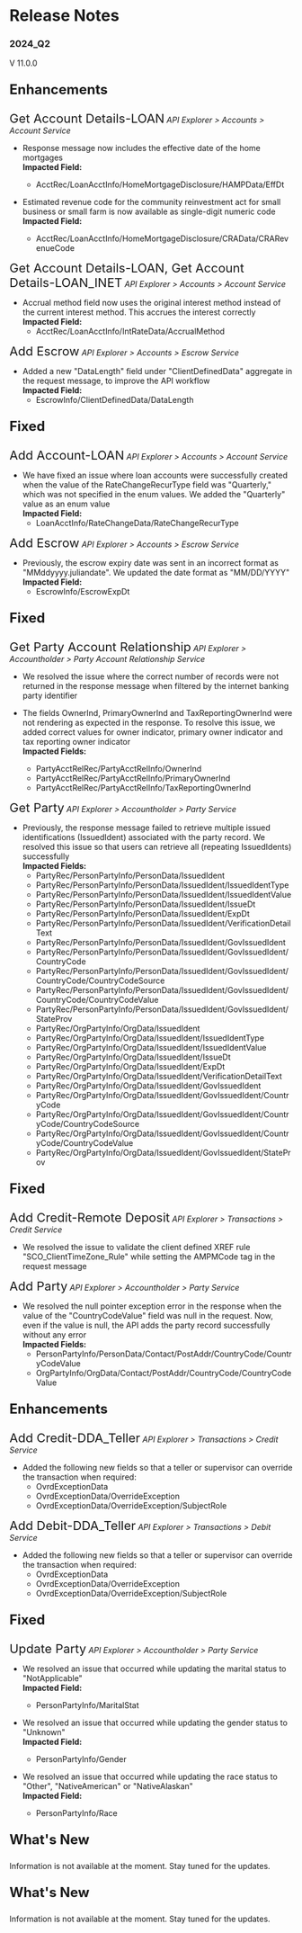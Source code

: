 # Release Notes 
### 2024_Q2
V 11.0.0
<!-- 
type: tab 
titles: Premier, Precision, Signature, Cleartouch, DNA, Finxact
-->


<p style="font-size: 24px; font-weight: bold;">Enhancements </p>

<span style="font-size: 22px; ">Get Account Details-LOAN</span> *API Explorer > Accounts > Account Service*


- Response message now includes the effective date of the home mortgages<br>
**Impacted Field:**
	- AcctRec/LoanAcctInfo/HomeMortgageDisclosure/HAMPData/EffDt<br>

- Estimated revenue code for the community reinvestment act for small business or small farm is now available as single-digit numeric code<br>
**Impacted Field:**
	- AcctRec/LoanAcctInfo/HomeMortgageDisclosure/CRAData/CRARevenueCode


<span style="font-size: 22px; ">Get Account Details-LOAN, Get Account Details-LOAN_INET</span> *API Explorer > Accounts > Account Service*


- Accrual method field now uses the original interest method instead of the current interest method. This accrues the interest correctly<br>
**Impacted Field:**
	- AcctRec/LoanAcctInfo/IntRateData/AccrualMethod


<span style="font-size: 22px; ">Add Escrow</span> *API Explorer > Accounts > Escrow Service*


- Added a new "DataLength" field under "ClientDefinedData" aggregate in the request message, to improve the API workflow<br>
**Impacted Field:**
	- EscrowInfo/ClientDefinedData/DataLength


<p style="font-size: 24px; font-weight: bold;">Fixed </p>

<span style="font-size: 22px; ">Add Account-LOAN</span> *API Explorer > Accounts > Account Service*


- We have fixed an issue where loan accounts were successfully created when the value of the RateChangeRecurType field was "Quarterly," which was not specified in the enum values. We added the "Quarterly" value as an enum value<br>
**Impacted Field:**
	- LoanAcctInfo/RateChangeData/RateChangeRecurType


<span style="font-size: 22px; ">Add Escrow</span> *API Explorer > Accounts > Escrow Service*


- Previously, the escrow expiry date was sent in an incorrect format as "MMddyyyy.juliandate". We updated the date format as "MM/DD/YYYY"<br>
**Impacted Field:**
	- EscrowInfo/EscrowExpDt


<!-- type: tab -->
<p style="font-size: 24px; font-weight: bold;">Fixed </p>

<span style="font-size: 22px; ">Get Party Account Relationship</span> *API Explorer > Accountholder > Party Account Relationship Service*


- We resolved the issue where the correct number of records were not returned in the response message when filtered by the internet banking party identifier

- The fields OwnerInd, PrimaryOwnerInd and TaxReportingOwnerInd were not rendering as expected in the response. To resolve this issue, we added correct values for owner indicator, primary owner indicator and tax reporting owner indicator<br>
**Impacted Fields:**
	- PartyAcctRelRec/PartyAcctRelInfo/OwnerInd
	- PartyAcctRelRec/PartyAcctRelInfo/PrimaryOwnerInd
	- PartyAcctRelRec/PartyAcctRelInfo/TaxReportingOwnerInd

<span style="font-size: 22px; ">Get Party</span> *API Explorer > Accountholder > Party Service*


- Previously, the response message failed to retrieve multiple issued identifications (IssuedIdent) associated with the party record. We resolved this issue so that users can retrieve all (repeating IssuedIdents) successfully<br>
**Impacted Fields:**
	- PartyRec/PersonPartyInfo/PersonData/IssuedIdent
	- PartyRec/PersonPartyInfo/PersonData/IssuedIdent/IssuedIdentType
	- PartyRec/PersonPartyInfo/PersonData/IssuedIdent/IssuedIdentValue
	- PartyRec/PersonPartyInfo/PersonData/IssuedIdent/IssueDt
	- PartyRec/PersonPartyInfo/PersonData/IssuedIdent/ExpDt
	- PartyRec/PersonPartyInfo/PersonData/IssuedIdent/VerificationDetailText
	- PartyRec/PersonPartyInfo/PersonData/IssuedIdent/GovIssuedIdent
	- PartyRec/PersonPartyInfo/PersonData/IssuedIdent/GovIssuedIdent/CountryCode
	- PartyRec/PersonPartyInfo/PersonData/IssuedIdent/GovIssuedIdent/CountryCode/CountryCodeSource
	- PartyRec/PersonPartyInfo/PersonData/IssuedIdent/GovIssuedIdent/CountryCode/CountryCodeValue
	- PartyRec/PersonPartyInfo/PersonData/IssuedIdent/GovIssuedIdent/StateProv
	- PartyRec/OrgPartyInfo/OrgData/IssuedIdent
	- PartyRec/OrgPartyInfo/OrgData/IssuedIdent/IssuedIdentType
	- PartyRec/OrgPartyInfo/OrgData/IssuedIdent/IssuedIdentValue
	- PartyRec/OrgPartyInfo/OrgData/IssuedIdent/IssueDt
	- PartyRec/OrgPartyInfo/OrgData/IssuedIdent/ExpDt
	- PartyRec/OrgPartyInfo/OrgData/IssuedIdent/VerificationDetailText
	- PartyRec/OrgPartyInfo/OrgData/IssuedIdent/GovIssuedIdent
	- PartyRec/OrgPartyInfo/OrgData/IssuedIdent/GovIssuedIdent/CountryCode
	- PartyRec/OrgPartyInfo/OrgData/IssuedIdent/GovIssuedIdent/CountryCode/CountryCodeSource
	- PartyRec/OrgPartyInfo/OrgData/IssuedIdent/GovIssuedIdent/CountryCode/CountryCodeValue
	- PartyRec/OrgPartyInfo/OrgData/IssuedIdent/GovIssuedIdent/StateProv


<!-- type: tab -->
<p style="font-size: 24px; font-weight: bold;">Fixed </p>

<span style="font-size: 22px; ">Add Credit-Remote Deposit</span> *API Explorer > Transactions > Credit Service*


- We resolved the issue to validate the client defined XREF rule "SCO_ClientTimeZone_Rule" while setting the AMPMCode tag in the request message


<span style="font-size: 22px; ">Add Party</span> *API Explorer > Accountholder > Party Service*


- We resolved the null pointer exception error in the response when the value of the "CountryCodeValue" field was null in the request. Now, even if the value is null, the API adds the party record successfully without any error<br>
**Impacted Fields:**
	- PersonPartyInfo/PersonData/Contact/PostAddr/CountryCode/CountryCodeValue
	- OrgPartyInfo/OrgData/Contact/PostAddr/CountryCode/CountryCodeValue


<!-- type: tab -->
<p style="font-size: 24px; font-weight: bold;">Enhancements </p>

<span style="font-size: 22px; ">Add Credit-DDA_Teller</span> *API Explorer > Transactions > Credit Service*


- Added the following new fields so that a teller or supervisor can override the transaction when required:
	- OvrdExceptionData
	- OvrdExceptionData/OverrideException
	- OvrdExceptionData/OverrideException/SubjectRole


<span style="font-size: 22px; ">Add Debit-DDA_Teller</span> *API Explorer > Transactions > Debit Service*


- Added the following new fields so that a teller or supervisor can override the transaction when required:
	- OvrdExceptionData
	- OvrdExceptionData/OverrideException
	- OvrdExceptionData/OverrideException/SubjectRole


<p style="font-size: 24px; font-weight: bold;">Fixed </p>

<span style="font-size: 22px; ">Update Party</span> *API Explorer > Accountholder > Party Service*


- We resolved an issue that occurred while updating the marital status to "NotApplicable"<br>
**Impacted Field:**
	- PersonPartyInfo/MaritalStat

- We resolved an issue that occurred while updating the gender status to "Unknown"<br>
**Impacted Field:**
	- PersonPartyInfo/Gender

- We resolved an issue that occurred while updating the race status to "Other", "NativeAmerican" or "NativeAlaskan"<br>
**Impacted Field:**
	- PersonPartyInfo/Race


<!-- type: tab -->
<p style="font-size: 24px; font-weight: bold;">What's New </p>
Information is not available at the moment. Stay tuned for the updates.

<!-- type: tab -->
<p style="font-size: 24px; font-weight: bold;">What's New </p>
Information is not available at the moment. Stay tuned for the updates.
<!-- type: tab-end -->
